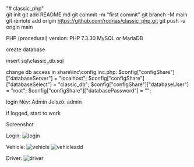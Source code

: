 "# classic_php"  
git init git add README.md 
git commit -m "first commit" 
git branch -M main 
git remote add origin https://github.com/rodnas/classic_php.git 
git push -u origin main

PHP (procedural) version:
PHP 7.3.30
MySQL or MariaDB

create database

insert sql\classic_db.sql

change db access in share\inc\config.inc.php:
$config["configShare"]["databaseServer"] = "localhost";
$config["configShare"]["databaseSelect"] = "classic_db";
$config["configShare"]["databaseUser"] = "root";
$config["configShare"]["databasePassword"] = "";

login
Név: Admin
Jelszó: admin

if logged, start to work

Screenshot

Login:
![login](https://user-images.githubusercontent.com/6502751/158656064-95c19027-6c18-4452-b002-eed1bcc4a18f.jpg)

Vehicle:
![vehicle](https://user-images.githubusercontent.com/6502751/158656197-e97c1f6e-b010-40b9-9082-e5f46dfd01b2.jpg)
![vehicleadd](https://user-images.githubusercontent.com/6502751/158656242-e165c0da-aec2-47b0-9cba-b964944a2550.jpg)

Driver:
![driver](https://user-images.githubusercontent.com/6502751/158656289-b093eff6-572e-409c-852a-dd9211d4202e.jpg)



